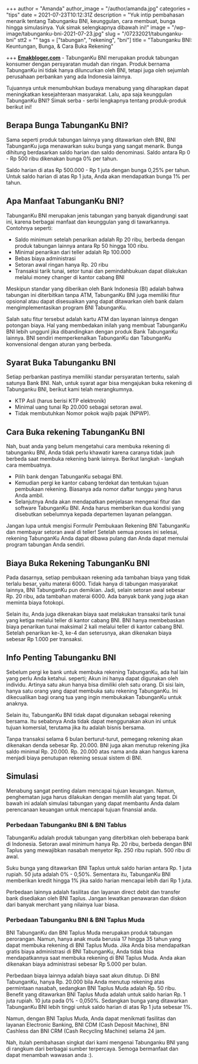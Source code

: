 +++
author = "Amanda"
author_image = "/author/amanda.jpg"
categories = "tips"
date = 2021-07-23T10:12:31Z
description = "Yuk intip pembahasan menarik tentang Tabunganku BNI, keunggulan, cara membuat, bunga hingga simulasinya. Yuk simak selengkapnya dibawah ini!"
image = "/wp-image/tabunganku-bni-2021-07-23.jpg"
slug = "/07232021/tabunganku-bni"
stt2 = ""
tags = ["tabungan", "rekening", "bni"]
title = "Tabunganku BNI: Keuntungan, Bunga, & Cara Buka Rekening"

+++
[**Emakbloger.com**](/) - TabunganKu BNI merupakan produk tabungan konsumer dengan persyaratan mudah dan ringan. Produk bernama TabunganKu ini tidak hanya diluncurkan oleh BNI, tetapi juga oleh sejumlah perusahaan perbankan yang ada Indonesia lainnya.

Tujuannya untuk menumbuhkan budaya menabung yang diharapkan dapat meningkatkan kesejahteraan masyarakat. Lalu, apa saja keunggulan TabunganKu BNI? Simak serba - serbi lengkapnya tentang produk-produk berikut ini!

## Berapa Bunga TabunganKu BNI?

Sama seperti produk tabungan lainnya yang ditawarkan oleh BNI, BNI TabunganKu juga menawarkan suku bunga yang sangat menarik. Bunga dihitung berdasarkan saldo harian dan saldo denominasi. Saldo antara Rp 0 - Rp 500 ribu dikenakan bunga 0% per tahun.

Saldo harian di atas Rp 500.000 - Rp 1 juta dengan bunga 0,25% per tahun. Untuk saldo harian di atas Rp 1 juta, Anda akan mendapatkan bunga 1% per tahun.

## Apa Manfaat TabunganKu BNI?

TabunganKu BNI merupakan jenis tabungan yang banyak digandrungi saat ini, karena berbagai manfaat dan keunggulan yang di tawarkannya. Contohnya seperti:

* Saldo minimum setelah penarikan adalah Rp 20 ribu, berbeda dengan produk tabungan lainnya antara Rp 50 hingga 100 ribu.
* Minimal penarikan dari teller adalah Rp 100.000
* Bebas biaya administrasi
* Setoran awal ringan hanya Rp. 20 ribu
* Transaksi tarik tunai, setor tunai dan pemindahbukuan dapat dilakukan melalui money changer di kantor cabang BNI

Meskipun standar yang diberikan oleh Bank Indonesia (BI) adalah bahwa tabungan ini diterbitkan tanpa ATM, TabunganKu BNI juga memiliki fitur opsional atau dapat disesuaikan yang dapat ditawarkan oleh bank dalam mengimplementasikan program BNI TabunganKu.

Salah satu fitur tersebut adalah kartu ATM dan layanan lainnya dengan potongan biaya. Hal yang membedakan inilah yang membuat TabunganKu BNI lebih unggunl jika dibandingkan dengan produk Bank TabunganKu lainnya. BNI sendiri memperkenalkan TabunganKu dan TabunganKu konvensional dengan aturan yang berbeda.

## Syarat Buka Tabunganku BNI

Setiap perbankan pastinya memiliki standar persyaratan tertentu, salah satunya Bank BNI. Nah, untuk syarat agar bisa mengajukan buka rekening di Tabunganku BNI, berikut kami telah merangkumnya.

* KTP Asli (harus berisi KTP elektronik)
* Minimal uang tunai Rp 20.000 sebagai setoran awal.
* Tidak membutuhkan Nomor pokok wajib pajak (NPWP).

## Cara Buka rekening TabunganKu BNI

Nah, buat anda yang belum mengetahui cara membuka rekening di tabunganku BNI, Anda tidak perlu khawatir karena caranya tidak jauh berbeda saat membuka rekening bank lainnya. Berikut langkah - langkah cara membuatnya.

* Pilih bank dengan TabunganKu sebagai BNI.
* Kemudian pergi ke kantor cabang terdekat dan tentukan tujuan pembukaan rekening. Biasanya ada nomor daftar tunggu yang harus Anda ambil.
* Selanjutnya Anda akan mendapatkan penjelasan mengenai fitur dan software TabunganKu BNI. Anda harus memberikan dua kondisi yang disebutkan sebelumnya kepada departemen layanan pelanggan.

Jangan lupa untuk mengisi Formulir Pembukaan Rekening BNI TabunganKu dan membayar setoran awal di teller! Setelah semua proses ini selesai, rekening TabunganKu Anda dapat dibawa pulang dan Anda dapat memulai program tabungan Anda sendiri.

## Biaya Buka Rekening TabunganKu BNI

Pada dasarnya, setiap pembukaan rekening ada tambahan biaya yang tidak terlalu besar, yaitu materai 6000. Tidak hanya di tabungan masyarakat lainnya, BNI TabunganKu pun demikian. Jadi, selain setoran awal sebesar Rp. 20 ribu, ada tambahan materai 6000. Ada banyak bank yang juga akan meminta biaya fotokopi.

Selain itu, Anda juga dikenakan biaya saat melakukan transaksi tarik tunai yang ketiga melalui teller di kantor cabang BNI. BNI hanya membebaskan biaya penarikan tunai maksimal 2 kali melalui teller di kantor cabang BNI. Setelah penarikan ke-3, ke-4 dan seterusnya, akan dikenakan biaya sebesar Rp 1.000 per transaksi.

## Info Penting Tabunganku BNI

Sebelum pergi ke bank untuk membuka rekening TabunganKu, ada hal lain yang perlu Anda ketahui. seperti; Akun ini hanya dapat digunakan oleh individu. Artinya satu akun hanya bisa dimiliki oleh satu orang. Di sisi lain, hanya satu orang yang dapat membuka satu rekening TabunganKu. Ini dikecualikan bagi orang tua yang ingin membukakan TabunganKu untuk anaknya.

Selain itu, TabunganKu BNI tidak dapat digunakan sebagai rekening bersama. Itu sebabnya Anda tidak dapat menggunakan akun ini untuk tujuan komersial, terutama jika itu adalah bisnis bersama.

Tanpa transaksi selama 6 bulan berturut-turut, pemegang rekening akan dikenakan denda sebesar Rp. 20.000. BNI juga akan menutup rekening jika saldo minimal Rp. 20.000. Rp. 20.000 atas nama anda akan hangus karena menjadi biaya penutupan rekening sesuai sistem di BNI.

## Simulasi

Menabung sangat penting dalam mencapai tujuan keuangan. Namun, penghematan juga harus dilakukan dengan memilih alat yang tepat. Di bawah ini adalah simulasi tabungan yang dapat membantu Anda dalam perencanaan keuangan untuk mencapai tujuan finansial anda.

### Perbedaan Tabunganku BNI & BNI Tablus

TabunganKu adalah produk tabungan yang diterbitkan oleh beberapa bank di Indonesia. Setoran awal minimum hanya Rp. 20 ribu, berbeda dengan BNI Taplus yang mewajibkan nasabah menyetor Rp. 250 ribu rupiah. 500 ribu di awal.

Suku bunga yang ditawarkan BNI Taplus untuk saldo harian antara Rp. 1 juta rupiah. 50 juta adalah 0% - 0,50%. Sementara itu, TabunganKu BNI memberikan kredit hingga 1% jika saldo harian mencapai lebih dari Rp 1 juta.

Perbedaan lainnya adalah fasilitas dan layanan direct debit dan transfer bank disediakan oleh BNI Taplus. Jangan lewatkan penawaran dan diskon dari banyak merchant yang nilainya luar biasa.

### Perbedaan Tabunganku BNI & BNI Taplus Muda

BNI TabunganKu dan BNI Taplus Muda merupakan produk tabungan perorangan. Namun, hanya anak muda berusia 17 hingga 35 tahun yang dapat membuka rekening di BNI Taplus Muda. Jika Anda bisa mendapatkan gratis biaya administrasi di BNI TabunganKu, Anda tidak bisa mendapatkannya saat membuka rekening di BNI Taplus Muda. Anda akan dikenakan biaya administrasi sebesar Rp 5.000 per bulan.

Perbedaan biaya lainnya adalah biaya saat akun ditutup. Di BNI TabunganKu, hanya Rp. 20.000 bila Anda menutup rekening atas permintaan nasabah, sedangkan BNI Taplus Muda adalah Rp. 50 ribu. Benefit yang ditawarkan BNI Taplus Muda adalah untuk saldo harian Rp. 1 juta rupiah. 10 juta pada 0% - 0,050%. Sedangkan bunga yang ditawarkan TabunganKu BNI lebih tinggi untuk saldo harian di atas Rp 1 juta sebesar 1%.

Namun, dengan BNI Taplus Muda, Anda dapat menikmati fasilitas dan layanan Electronic Banking, BNI CDM (Cash Deposit Machine), BNI Cashless dan BNI CRM (Cash Recycling Machine) selama 24 jam.

Nah, itulah pembahasan singkat dari kami mengenai Tabunganku BNI yang di rangkum dari berbagai sumber terpercaya. Semoga bermanfaat dan dapat menambah wawasan anda :).